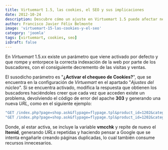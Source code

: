 ```yaml
---
title: Virtuemart 1.5, las cookies, el SEO y sus implicaciones
date: 2012-10-24
description: Descubre cómo un ajuste en Virtuemart 1.5 puede afectar negativamente al SEO de tu sitio web, generando problemas de indexación y URLs duplicadas.
author: Francisco Javier Félix Belmonte
image: 'virtuemart-15-las-cookies-y-el-seo'
category: 'joomla'
tags: [virtuemart, cookies, seo]
isDraft: false
---
```


En *Virtuemart* 1.5.xx existe un parámetro que viene activado por defecto y que rompe y entorpece la correcta indexación
de la web por parte de los buscadores, con el consiguiente decremento de las visitas y ventas.

El susodicho parámetro es "**¿Activar el chequeo de Cookies?**", que se encuentra en la configuración de *Virtuemart* en
el apartado "*Ajustes del núcleo*". Si se encuentra activado, modifica la respuesta que obtienen los buscadores
haciéndoles creer que cada vez que acceden existe un problema, devolviendo el código de error del apache **303** y
generando una nueva *URL*, como en el siguiente ejemplo:

```bash
"GET /index.php?page=shop.ask&flypage=flypage.tpl&product_id=1202&category_id=186&option=com_virtuemart&Itemid=2 HTTP/1.1" 303 20 "-" "Mozilla/5.0 (compatible; Googlebot/2.1; +https://www.google.com/bot.html)"
"GET /index.php?page=shop.ask&flypage=flypage.tpl&product_id=1202&category_id=186&option=com_virtuemart&Itemid=2&vmcchk=1&Itemid=2 HTTP/1.1" 200 15603 "-" "Mozilla/5.0 (compatible; Googlebot/2.1; +https://www.google.com/bot.html)"
```

Donde, al estar activa, se incluye la variable **vmcchk** y repite de nuevo el **Itemid**, generando *URLs* repetidas y
haciendo pensar a Google que se intenta engañarle creando páginas duplicadas, lo cual también consume recursos
innecesarios.
